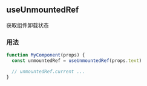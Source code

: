 ## useUnmountedRef

获取组件卸载状态

### 用法

```javascript
function MyComponent(props) {
  const unmountedRef = useUnmountedRef(props.text)

  // unmountedRef.current ...
}
```
